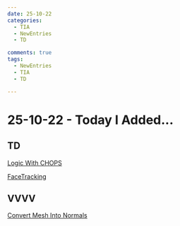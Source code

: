 ```yaml
---
date: 25-10-22
categories:
  - TIA
  - NewEntries
  - TD

comments: true
tags:
  - NewEntries
  - TIA
  - TD

---
```

# 25-10-22 - Today I Added...
## TD
[Logic With CHOPS](../../TD/CHOP/LogicWithCHOPS.md)

[FaceTracking](../../TD/TECHNIQUES/FaceTracking.md)

## VVVV
[Convert Mesh Into Normals](../../VVVV/Stride/ConvertMeshIntoNormals.md)
